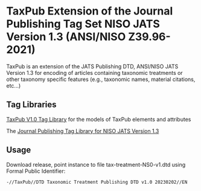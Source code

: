 
TaxPub Extension of the Journal Publishing Tag Set
NISO JATS Version 1.3 (ANSI/NISO Z39.96-2021) 
=======

TaxPub is an extension of the JATS Publishing DTD, ANSI/NISO JATS Version 1.3 for encoding of articles containing taxonomic treatments or other taxonomy specific features (e.g., taxonomic names, material citations, etc...)


## Tag Libraries

[TaxPub V1.0 Tag Library](https://taxpub.catapanoth.com/v1-0/taglibrary/#p=elem-tp-taxon-treatment) for the models of TaxPub elements and attributes

The [Journal Publishing Tag Library for NISO JATS Version 1.3 ](https://jats.nlm.nih.gov/publishing/tag-library/1.3/)


## Usage

Download release, point instance to file tax-treatment-NS0-v1.dtd using Formal Public Identifier:

`-//TaxPub//DTD Taxonomic Treatment Publishing DTD v1.0 20230202//EN` 


